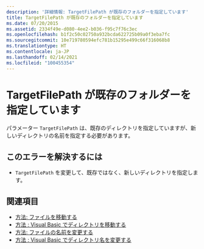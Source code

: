 ```yaml
---
description: '詳細情報: TargetFilePath が既存のフォルダーを指定しています'
title: TargetFilePath が既存のフォルダーを指定しています
ms.date: 07/20/2015
ms.assetid: 2334f49e-d080-4ee2-b036-f95c7f76c3ec
ms.openlocfilehash: b1f2c50c02750a932bcda622725b09a0f3eba7fc
ms.sourcegitcommit: 10e719780594efc781b15295e499c66f316068b8
ms.translationtype: HT
ms.contentlocale: ja-JP
ms.lasthandoff: 02/14/2021
ms.locfileid: "100455354"
---
```

# <a name="targetfilepath-specifies-an-existing-folder"></a>TargetFilePath が既存のフォルダーを指定しています

パラメーター `TargetFilePath` は、既存のディレクトリを指定していますが、新しいディレクトリの名前を指定する必要があります。  
  
## <a name="to-correct-this-error"></a>このエラーを解決するには  
  
- `TargetFilePath` を変更して、既存ではなく、新しいディレクトリを指定します。  
  
## <a name="see-also"></a>関連項目

- [方法: ファイルを移動する](../developing-apps/programming/drives-directories-files/how-to-move-a-file.md)
- [方法 : Visual Basic でディレクトリを移動する](/previous-versions/visualstudio/visual-studio-2010/ct88d1f1(v=vs.100))
- [方法: ファイルの名前を変更する](../developing-apps/programming/drives-directories-files/how-to-rename-a-file.md)
- [方法 : Visual Basic でディレクトリ名を変更する](/previous-versions/visualstudio/visual-studio-2010/45we914z(v=vs.100))
